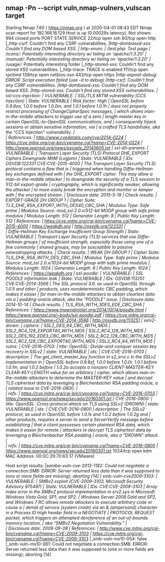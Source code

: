 nmap -Pn --script vuln,nmap-vulners,vulscan target
---
Starting Nmap 7.60 ( <https://nmap.org> ) at 2020-04-01 08:43 EDT
Nmap scan report for 192.168.16.129
Host is up (0.00029s latency).
Not shown: 994 closed ports
PORT     STATE SERVICE
22/tcp   open  ssh
80/tcp   open  http
|_http-csrf: Couldn't find any CSRF vulnerabilities.
|_http-dombased-xss: Couldn't find any DOM based XSS.
| http-enum: 
|   /test.php: Test page
|   /icons/: Potentially interesting directory w/ listing on 'apache/1.3.20'
|   /manual/: Potentially interesting directory w/ listing on 'apache/1.3.20'
|_  /usage/: Potentially interesting folder
|_http-stored-xss: Couldn't find any stored XSS vulnerabilities.
|_http-trace: TRACE is enabled
111/tcp  open  rpcbind
139/tcp  open  netbios-ssn
443/tcp  open  https
|_http-aspnet-debug: ERROR: Script execution failed (use -d to debug)
|_http-csrf: Couldn't find any CSRF vulnerabilities.
|_http-dombased-xss: Couldn't find any DOM based XSS.
|_http-stored-xss: Couldn't find any stored XSS vulnerabilities.
| ssl-ccs-injection: 
|   VULNERABLE:
|   SSL/TLS MITM vulnerability (CCS Injection)
|     State: VULNERABLE
|     Risk factor: High
|       OpenSSL before 0.9.8za, 1.0.0 before 1.0.0m, and 1.0.1 before 1.0.1h
|       does not properly restrict processing of ChangeCipherSpec messages,
|       which allows man-in-the-middle attackers to trigger use of a zero
|       length master key in certain OpenSSL-to-OpenSSL communications, and
|       consequently hijack sessions or obtain sensitive information, via
|       a crafted TLS handshake, aka the "CCS Injection" vulnerability.
|           
|     References:
|       <http://www.cvedetails.com/cve/2014-0224>
|       <https://cve.mitre.org/cgi-bin/cvename.cgi?name=CVE-2014-0224>
|_      <http://www.openssl.org/news/secadv_20140605.txt>
| ssl-dh-params: 
|   VULNERABLE:
|   Transport Layer Security (TLS) Protocol DHE_EXPORT Ciphers Downgrade MitM (Logjam)
|     State: VULNERABLE
|     IDs:  OSVDB:122331  CVE:CVE-2015-4000
|       The Transport Layer Security (TLS) protocol contains a flaw that is
|       triggered when handling Diffie-Hellman key exchanges defined with
|       the DHE_EXPORT cipher. This may allow a man-in-the-middle attacker
|       to downgrade the security of a TLS session to 512-bit export-grade
|       cryptography, which is significantly weaker, allowing the attacker
|       to more easily break the encryption and monitor or tamper with
|       the encrypted stream.
|     Disclosure date: 2015-5-19
|     Check results:
|       EXPORT-GRADE DH GROUP 1
|             Cipher Suite: TLS_DHE_RSA_EXPORT_WITH_DES40_CBC_SHA
|             Modulus Type: Safe prime
|             Modulus Source: mod_ssl 2.0.x/512-bit MODP group with safe prime modulus
|             Modulus Length: 512
|             Generator Length: 8
|             Public Key Length: 512
|     References:
|       <https://cve.mitre.org/cgi-bin/cvename.cgi?name=CVE-2015-4000>
|       <https://weakdh.org>
|       <http://osvdb.org/122331>
|   
|   Diffie-Hellman Key Exchange Insufficient Group Strength
|     State: VULNERABLE
|       Transport Layer Security (TLS) services that use Diffie-Hellman groups
|       of insufficient strength, especially those using one of a few commonly
|       shared groups, may be susceptible to passive eavesdropping attacks.
|     Check results:
|       WEAK DH GROUP 1
|             Cipher Suite: TLS_DHE_RSA_WITH_DES_CBC_SHA
|             Modulus Type: Safe prime
|             Modulus Source: mod_ssl 2.0.x/1024-bit MODP group with safe prime modulus
|             Modulus Length: 1024
|             Generator Length: 8
|             Public Key Length: 1024
|     References:
|_      <https://weakdh.org>
| ssl-poodle: 
|   VULNERABLE:
|   SSL POODLE information leak
|     State: VULNERABLE
|     IDs:  OSVDB:113251  CVE:CVE-2014-3566
|           The SSL protocol 3.0, as used in OpenSSL through 1.0.1i and other
|           products, uses nondeterministic CBC padding, which makes it easier
|           for man-in-the-middle attackers to obtain cleartext data via a
|           padding-oracle attack, aka the "POODLE" issue.
|     Disclosure date: 2014-10-14
|     Check results:
|       TLS_RSA_WITH_3DES_EDE_CBC_SHA
|     References:
|       <https://www.imperialviolet.org/2014/10/14/poodle.html>
|       <https://www.openssl.org/~bodo/ssl-poodle.pdf>
|       <https://cve.mitre.org/cgi-bin/cvename.cgi?name=CVE-2014-3566>
|_      <http://osvdb.org/113251>
| sslv2-drown: 
|   ciphers: 
|     SSL2_DES_64_CBC_WITH_MD5
|     SSL2_RC4_128_EXPORT40_WITH_MD5
|     SSL2_RC4_128_WITH_MD5
|     SSL2_DES_192_EDE3_CBC_WITH_MD5
|     SSL2_RC2_128_CBC_WITH_MD5
|     SSL2_RC2_128_CBC_EXPORT40_WITH_MD5
|     SSL2_RC4_64_WITH_MD5
|   vulns: 
|     CVE-2016-0703: 
|       title: OpenSSL: Divide-and-conquer session key recovery in SSLv2
|       state: VULNERABLE
|       ids: 
|         CVE:CVE-2016-0703
|       description: 
|               The get_client_master_key function in s2_srvr.c in the SSLv2 implementation in
|       OpenSSL before 0.9.8zf, 1.0.0 before 1.0.0r, 1.0.1 before 1.0.1m, and 1.0.2 before
|       1.0.2a accepts a nonzero CLIENT-MASTER-KEY CLEAR-KEY-LENGTH value for an arbitrary
|       cipher, which allows man-in-the-middle attackers to determine the MASTER-KEY value
|       and decrypt TLS ciphertext data by leveraging a Bleichenbacher RSA padding oracle, a
|       related issue to CVE-2016-0800.
|     
|       refs: 
|         <https://cve.mitre.org/cgi-bin/cvename.cgi?name=CVE-2016-0703>
|         <https://www.openssl.org/news/secadv/20160301.txt>
|     CVE-2016-0800: 
|       title: OpenSSL: Cross-protocol attack on TLS using SSLv2 (DROWN)
|       state: VULNERABLE
|       ids: 
|         CVE:CVE-2016-0800
|       description: 
|               The SSLv2 protocol, as used in OpenSSL before 1.0.1s and 1.0.2 before 1.0.2g and
|       other products, requires a server to send a ServerVerify message before establishing
|       that a client possesses certain plaintext RSA data, which makes it easier for remote
|       attackers to decrypt TLS ciphertext data by leveraging a Bleichenbacher RSA padding
|       oracle, aka a "DROWN" attack.
|     
|       refs: 
|         <https://cve.mitre.org/cgi-bin/cvename.cgi?name=CVE-2016-0800>
|_        <https://www.openssl.org/news/secadv/20160301.txt>
1024/tcp open  kdm
MAC Address: 00:0C:29:70:63:17 (VMware)

Host script results:
|_samba-vuln-cve-2012-1182: Could not negotiate a connection:SMB: ERROR: Server returned less data than it was supposed to (one or more fields are missing); aborting [14]
| smb-vuln-cve2009-3103: 
|   VULNERABLE:
|   SMBv2 exploit (CVE-2009-3103, Microsoft Security Advisory 975497)
|     State: VULNERABLE
|     IDs:  CVE:CVE-2009-3103
|           Array index error in the SMBv2 protocol implementation in srv2.sys in Microsoft Windows Vista Gold, SP1, and SP2,
|           Windows Server 2008 Gold and SP2, and Windows 7 RC allows remote attackers to execute arbitrary code or cause a
|           denial of service (system crash) via an & (ampersand) character in a Process ID High header field in a NEGOTIATE
|           PROTOCOL REQUEST packet, which triggers an attempted dereference of an out-of-bounds memory location,
|           aka "SMBv2 Negotiation Vulnerability."
|           
|     Disclosure date: 2009-09-08
|     References:
|       <http://www.cve.mitre.org/cgi-bin/cvename.cgi?name=CVE-2009-3103>
|_      <https://cve.mitre.org/cgi-bin/cvename.cgi?name=CVE-2009-3103>
|_smb-vuln-ms10-054: false
|_smb-vuln-ms10-061: Could not negotiate a connection:SMB: ERROR: Server returned less data than it was supposed to (one or more fields are missing); aborting [14]
